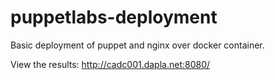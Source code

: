 puppetlabs-deployment
=====================

Basic deployment of puppet and nginx over docker container.


View the results: http://cadc001.dapla.net:8080/
